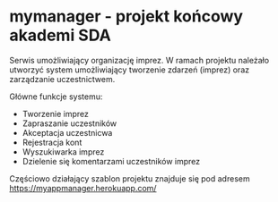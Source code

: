 # mymanager - projekt końcowy akademi SDA

Serwis umożliwiający organizację imprez. W ramach projektu należało utworzyć system umożliwiający tworzenie zdarzeń (imprez) oraz zarządzanie uczestnictwem.

Główne funkcje systemu:
- Tworzenie imprez
- Zapraszanie uczestników
- Akceptacja uczestnicwa
- Rejestracja kont
- Wyszukiwarka imprez
- Dzielenie się komentarzami uczestników imprez

Częściowo działający szablon projektu znajduje się pod adresem https://myappmanager.herokuapp.com/
